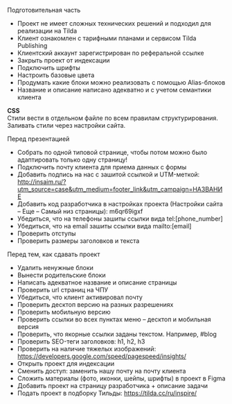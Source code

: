 Подготовительная часть

- Проект не имеет сложных технических решений и подходил для реализации на Tilda
- Клиент ознакомлен с тарифными планами и сервисом Tilda Publishing
- Клиентский аккаунт зарегистрирован по реферальной ссылке
- Закрыть проект от индексации
- Подключить шрифты
- Настроить базовые цвета
- Продумать какие блоки можно реализовать с помощью Alias-блоков
- Название и описание написано адекватно и с учетом семантики клиента

**CSS**  
Стили вести в отдельном файле по всем правилам структурирования. Заливать стили через настройки сайта.

Перед презентацией

- Собрать по одной типовой странице, чтобы потом можно было адаптировать только одну страницу!
- Подключить почту клиента для приема данных с формы
- Добавить подпись на нас с зашитой ссылкой и UTM-меткой: http://insaim.ru/?utm_source=case&utm_medium=footer_link&utm_campaign=НАЗВАНИЕ
- Добавить код разработчика в настройках проекта (Настройки сайта – Еще – Самый низ страницы): m6qr69igxf
- Убедиться, что на телефоны зашиты ссылки вида tel:[phone_number]
- Убедиться, что на email зашиты ссылки вида mailto:[email]
- Проверить отступы
- Проверить размеры заголовков и текста

Перед тем, как сдавать проект

- Удалить ненужные блоки
- Вынести родительские блоки
- Написать адекватное название и описание страницы
- Проверить url страниц на ЧПУ
- Убедиться, что клиент активировал почту
- Проверить десктоп версию на разных разрешениях
- Проверить мобильную версию
- Проверить ссылки во всех пунктах меню – десктоп и мобильная версия
- Проверить, что якорные ссылки заданы текстом. Например, #blog
- Проверить SEO-теги заголовков: h1, h2, h3
- Проверить на наличие тяжелых изображений: https://developers.google.com/speed/pagespeed/insights/
- Открыть проект для индексации
- Сменить доступ: заменить нашу почту на почту клиента
- Сложить материалы (фото, иконки, шейпы, шрифты) в проект в Figma
- Добавить проект на страницу разработчика + описание задачи
- Подать проект в подборку Тильды: https://tilda.cc/ru/inspire/